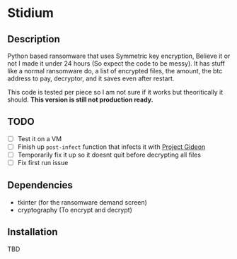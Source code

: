 # Stidium

## Description
Python based ransomware that uses Symmetric key encryption, Believe it or not I made it under 24 hours (So expect the code to be messy). It has stuff like a normal ransomware do, a list of encrypted files, the amount, the btc address to pay, decryptor, and it saves even after restart.

This code is tested per piece so I am not sure if it works but theoritically it should. **This version is still not production ready.**

## TODO
- [ ] Test it on a VM
- [ ] Finish up `post-infect` function that infects it with [Project Gideon](https://github.com/Not-Baguette/Project-Gideon/blob/main/)
- [ ] Temporarily fix it up so it doesnt quit before decrypting all files
- [ ] Fix first run issue

## Dependencies
- tkinter (for the ransomware demand screen)
- cryptography (To encrypt and decrypt)

## Installation
TBD
